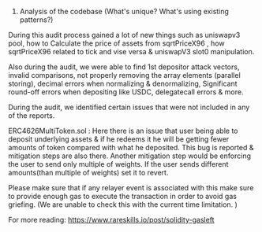 1. Analysis of the codebase (What's unique? What's using existing patterns?)

During this audit process gained a lot of new things such as uniswapv3 pool, how to Calculate the price of assets from
sqrtPriceX96 , how  sqrtPriceX96 related to tick and vise versa & uniswapV3 slot0 manipulation.

Also during the audit, we were able to find 1st depositor attack vectors, invalid comparisons, not properly removing the array
elements (parallel storing), decimal errors when normalizing & denormalizing, Significant round-off errors when depositing like USDC, delegatecall errors & more. 

During the audit, we identified certain issues that were not included in any of the reports.

ERC4626MultiToken.sol : Here there is an issue that user being able to deposit underlying assets & if he redeems it he will be
getting fewer amounts of token compared with what he deposited. This bug is reported & mitigation steps are also there. Another
mitigation step would be enforcing the user to send only multiple of weights. If the user sends different amounts(than multiple of
weights) set it to revert.

Please make sure that if any relayer event is associated with this make sure to provide enough gas to execute the transaction in
order to avoid gas griefing. (We are unable to check this with the current time limitation. )

For more reading: https://www.rareskills.io/post/solidity-gasleft


